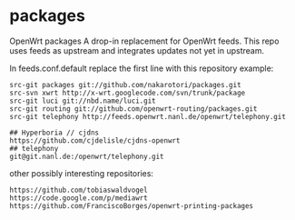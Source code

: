 packages
========

OpenWrt packages
A drop-in replacement for OpenWrt feeds.
This repo uses feeds as upstream and integrates updates not yet in upstream.


In feeds.conf.default replace the first line with this repository
example:

    src-git packages git://github.com/nakarotori/packages.git
    src-svn xwrt http://x-wrt.googlecode.com/svn/trunk/package
    src-git luci git://nbd.name/luci.git
    src-git routing git://github.com/openwrt-routing/packages.git
    src-git telephony http://feeds.openwrt.nanl.de/openwrt/telephony.git

    ## Hyperboria // cjdns
    https://github.com/cjdelisle/cjdns-openwrt
    ## telephony
    git@git.nanl.de:/openwrt/telephony.git 

other possibly interesting repositories:

    https://github.com/tobiaswaldvogel
    https://code.google.com/p/mediawrt
    https://github.com/FranciscoBorges/openwrt-printing-packages

